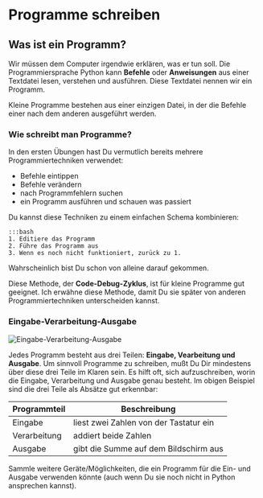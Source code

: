 
# Programme schreiben

## Was ist ein Programm?

Wir müssen dem Computer irgendwie erklären, was er tun soll. Die Programmiersprache Python kann **Befehle** oder **Anweisungen** aus einer Textdatei lesen, verstehen und ausführen. Diese Textdatei nennen wir ein Programm.

Kleine Programme bestehen aus einer einzigen Datei, in der die Befehle einer nach dem anderen ausgeführt werden.

### Wie schreibt man Programme?

In den ersten Übungen hast Du vermutlich bereits mehrere Programmiertechniken verwendet:

* Befehle eintippen
* Befehle verändern
* nach Programmfehlern suchen
* ein Programm ausführen und schauen was passiert

Du kannst diese Techniken zu einem einfachen Schema kombinieren:

    :::bash
    1. Editiere das Programm
    2. Führe das Programm aus
    3. Wenn es noch nicht funktioniert, zurück zu 1.

Wahrscheinlich bist Du schon von alleine darauf gekommen.

Diese Methode, der **Code-Debug-Zyklus**, ist für kleine Programme gut geeignet.
Ich erwähne diese Methode, damit Du sie später von anderen Programmiertechniken unterscheiden kannst.

### Eingabe-Verarbeitung-Ausgabe

![Eingabe-Verarbeitung-Ausgabe](../images/IPO.png)

Jedes Programm besteht aus drei Teilen: **Eingabe, Vearbeitung und Ausgabe**. Um sinnvoll Programme zu schreiben, mußt Du Dir mindestens über diese drei Teile im Klaren sein. Es hilft oft, sich aufzuschreiben, worin die Eingabe, Verarbeitung und Ausgabe genau besteht. Im obigen Beispiel sind die drei Teile als Absätze gut erkennbar:

| Programmteil | Beschreibung |
|--------------|--------------|
| Eingabe      | liest zwei Zahlen von der Tastatur ein |
| Verarbeitung | addiert beide Zahlen |
| Ausgabe      | gibt die Summe auf dem Bildschirm aus |

Sammle weitere Geräte/Möglichkeiten, die ein Programm für die Ein- und Ausgabe verwenden könnte (auch wenn Du sie noch nicht in Python ansprechen kannst).

